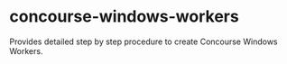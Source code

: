 # concourse-windows-workers
Provides detailed step by step procedure to create Concourse Windows Workers.

